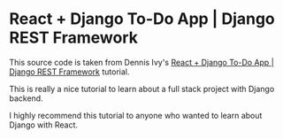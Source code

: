 # React + Django To-Do App | Django REST Framework

This source code is taken from Dennis Ivy's [React + Django To-Do App | Django REST Framework](https://www.youtube.com/watch?v=W9BjUoot2Eo) tutorial.

This is really a nice tutorial to learn about a full stack project with Django backend.

I highly recommend this tutorial to anyone who wanted to learn about Django with React.